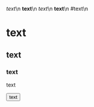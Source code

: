 _text_\n
__text__\n
*text*\n
**text**\n
#text\n
<h1>text</h1>
<h2>text</h2>
<h3>text</h3>
<p>text</p>
<button>text</button>